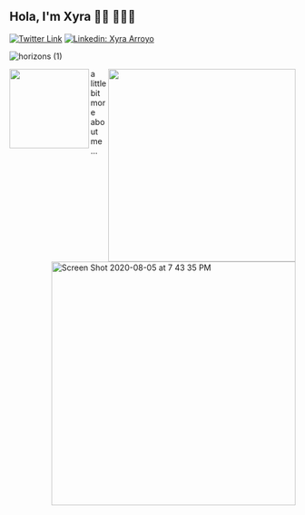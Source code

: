 ## Hola, I'm Xyra 👋🏽 👩🏻‍💻

[![Twitter Link](https://img.shields.io/twitter/follow/x_ray75?style=social)](https://twitter.com/x_ray75)
[![Linkedin: Xyra Arroyo](https://img.shields.io/badge/-Xyra-blue?style=flat-square&logo=Linkedin&logoColor=white)](https://www.linkedin.com/in/xarroyo1)

![horizons (1)](https://user-images.githubusercontent.com/65522080/89490464-ef5c3180-d77a-11ea-9ce3-abb8477db810.png)

<img align='left' src="https://user-images.githubusercontent.com/65522080/90307107-5d060d00-dea1-11ea-9f6b-2318ed2504fe.png" width="140" height ="140">

<img align='right' src="https://data.whicdn.com/images/235333051/original.gif" width="330" height ="340">

a little bit more about me ... 

<img align="right" width="430" alt="Screen Shot 2020-08-05 at 7 43 35 PM" src="https://user-images.githubusercontent.com/65522080/89474687-51ee0700-d754-11ea-981d-c2965c332c05.png"> 



